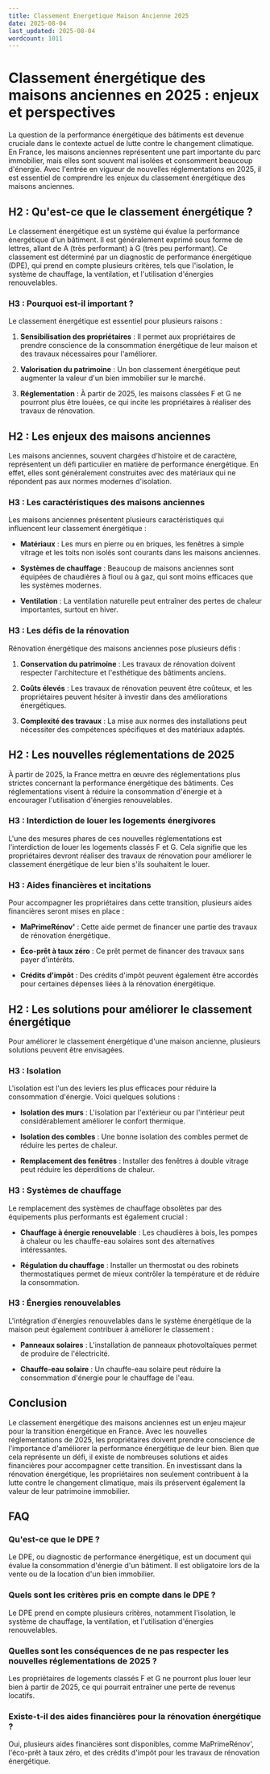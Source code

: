 ```yaml
---
title: Classement Energetique Maison Ancienne 2025
date: 2025-08-04
last_updated: 2025-08-04
wordcount: 1011
---
```


# Classement énergétique des maisons anciennes en 2025 : enjeux et perspectives

La question de la performance énergétique des bâtiments est devenue cruciale dans le contexte actuel de lutte contre le changement climatique. En France, les maisons anciennes représentent une part importante du parc immobilier, mais elles sont souvent mal isolées et consomment beaucoup d'énergie. Avec l'entrée en vigueur de nouvelles réglementations en 2025, il est essentiel de comprendre les enjeux du classement énergétique des maisons anciennes.

## H2 : Qu'est-ce que le classement énergétique ?

Le classement énergétique est un système qui évalue la performance énergétique d'un bâtiment. Il est généralement exprimé sous forme de lettres, allant de A (très performant) à G (très peu performant). Ce classement est déterminé par un diagnostic de performance énergétique (DPE), qui prend en compte plusieurs critères, tels que l'isolation, le système de chauffage, la ventilation, et l'utilisation d'énergies renouvelables.

### H3 : Pourquoi est-il important ?

Le classement énergétique est essentiel pour plusieurs raisons :

1. **Sensibilisation des propriétaires** : Il permet aux propriétaires de prendre conscience de la consommation énergétique de leur maison et des travaux nécessaires pour l'améliorer.
   
2. **Valorisation du patrimoine** : Un bon classement énergétique peut augmenter la valeur d'un bien immobilier sur le marché.

3. **Réglementation** : À partir de 2025, les maisons classées F et G ne pourront plus être louées, ce qui incite les propriétaires à réaliser des travaux de rénovation.

## H2 : Les enjeux des maisons anciennes

Les maisons anciennes, souvent chargées d'histoire et de caractère, représentent un défi particulier en matière de performance énergétique. En effet, elles sont généralement construites avec des matériaux qui ne répondent pas aux normes modernes d'isolation.

### H3 : Les caractéristiques des maisons anciennes

Les maisons anciennes présentent plusieurs caractéristiques qui influencent leur classement énergétique :

- **Matériaux** : Les murs en pierre ou en briques, les fenêtres à simple vitrage et les toits non isolés sont courants dans les maisons anciennes.
  
- **Systèmes de chauffage** : Beaucoup de maisons anciennes sont équipées de chaudières à fioul ou à gaz, qui sont moins efficaces que les systèmes modernes.

- **Ventilation** : La ventilation naturelle peut entraîner des pertes de chaleur importantes, surtout en hiver.

### H3 : Les défis de la rénovation

Rénovation énergétique des maisons anciennes pose plusieurs défis :

1. **Conservation du patrimoine** : Les travaux de rénovation doivent respecter l'architecture et l'esthétique des bâtiments anciens.

2. **Coûts élevés** : Les travaux de rénovation peuvent être coûteux, et les propriétaires peuvent hésiter à investir dans des améliorations énergétiques.

3. **Complexité des travaux** : La mise aux normes des installations peut nécessiter des compétences spécifiques et des matériaux adaptés.

## H2 : Les nouvelles réglementations de 2025

À partir de 2025, la France mettra en œuvre des réglementations plus strictes concernant la performance énergétique des bâtiments. Ces réglementations visent à réduire la consommation d'énergie et à encourager l'utilisation d'énergies renouvelables.

### H3 : Interdiction de louer les logements énergivores

L'une des mesures phares de ces nouvelles réglementations est l'interdiction de louer les logements classés F et G. Cela signifie que les propriétaires devront réaliser des travaux de rénovation pour améliorer le classement énergétique de leur bien s'ils souhaitent le louer.

### H3 : Aides financières et incitations

Pour accompagner les propriétaires dans cette transition, plusieurs aides financières seront mises en place :

- **MaPrimeRénov'** : Cette aide permet de financer une partie des travaux de rénovation énergétique.

- **Éco-prêt à taux zéro** : Ce prêt permet de financer des travaux sans payer d'intérêts.

- **Crédits d'impôt** : Des crédits d'impôt peuvent également être accordés pour certaines dépenses liées à la rénovation énergétique.

## H2 : Les solutions pour améliorer le classement énergétique

Pour améliorer le classement énergétique d'une maison ancienne, plusieurs solutions peuvent être envisagées.

### H3 : Isolation

L'isolation est l'un des leviers les plus efficaces pour réduire la consommation d'énergie. Voici quelques solutions :

- **Isolation des murs** : L'isolation par l'extérieur ou par l'intérieur peut considérablement améliorer le confort thermique.

- **Isolation des combles** : Une bonne isolation des combles permet de réduire les pertes de chaleur.

- **Remplacement des fenêtres** : Installer des fenêtres à double vitrage peut réduire les déperditions de chaleur.

### H3 : Systèmes de chauffage

Le remplacement des systèmes de chauffage obsolètes par des équipements plus performants est également crucial :

- **Chauffage à énergie renouvelable** : Les chaudières à bois, les pompes à chaleur ou les chauffe-eau solaires sont des alternatives intéressantes.

- **Régulation du chauffage** : Installer un thermostat ou des robinets thermostatiques permet de mieux contrôler la température et de réduire la consommation.

### H3 : Énergies renouvelables

L'intégration d'énergies renouvelables dans le système énergétique de la maison peut également contribuer à améliorer le classement :

- **Panneaux solaires** : L'installation de panneaux photovoltaïques permet de produire de l'électricité.

- **Chauffe-eau solaire** : Un chauffe-eau solaire peut réduire la consommation d'énergie pour le chauffage de l'eau.

## Conclusion

Le classement énergétique des maisons anciennes est un enjeu majeur pour la transition énergétique en France. Avec les nouvelles réglementations de 2025, les propriétaires doivent prendre conscience de l'importance d'améliorer la performance énergétique de leur bien. Bien que cela représente un défi, il existe de nombreuses solutions et aides financières pour accompagner cette transition. En investissant dans la rénovation énergétique, les propriétaires non seulement contribuent à la lutte contre le changement climatique, mais ils préservent également la valeur de leur patrimoine immobilier.

## FAQ

### Qu'est-ce que le DPE ?

Le DPE, ou diagnostic de performance énergétique, est un document qui évalue la consommation d'énergie d'un bâtiment. Il est obligatoire lors de la vente ou de la location d'un bien immobilier.

### Quels sont les critères pris en compte dans le DPE ?

Le DPE prend en compte plusieurs critères, notamment l'isolation, le système de chauffage, la ventilation, et l'utilisation d'énergies renouvelables.

### Quelles sont les conséquences de ne pas respecter les nouvelles réglementations de 2025 ?

Les propriétaires de logements classés F et G ne pourront plus louer leur bien à partir de 2025, ce qui pourrait entraîner une perte de revenus locatifs.

### Existe-t-il des aides financières pour la rénovation énergétique ?

Oui, plusieurs aides financières sont disponibles, comme MaPrimeRénov', l'éco-prêt à taux zéro, et des crédits d'impôt pour les travaux de rénovation énergétique.